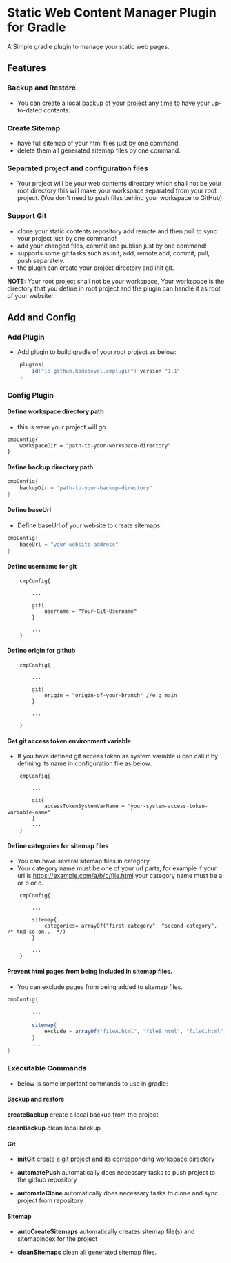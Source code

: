 # Static Web Content Manager Plugin for Gradle

A Simple gradle plugin to manage your static web pages.

## Features

### Backup and Restore
- You can create a local backup of your project any time to have your up-to-dated contents.

### Create Sitemap
- have full sitemap of your html files just by one command.
- delete them all generated sitemap files by one command.

### Separated project and configuration files
- Your project will be your web contents directory which shall not be your root directory this will make your workspace separated from your root project. (You don't need to push files behind your workspace to GitHub).

### Support Git
- clone your static contents repository add remote and then pull to sync your project just by one command!
- add your changed files, commit and publish just by one command!
- supports some git tasks such as init, add, remote add, commit, pull, push separately.
- the plugin can create your project directory and init git.

**NOTE:** Your root project shall not be your workspace, Your workspace is the directory that you define in root project and the plugin can handle it as root of your website!

## Add and Config

### Add Plugin

- Add plugin to build.gradle of your root project as below:

```gradle
    plugins{
        id("io.github.kodedevel.cmplugin") version "1.1"
    }
```

### Config Plugin

#### Define workspace directory path

- this is were your project will go 

```Gradle
cmpConfig{
    workspaceDir = "path-to-your-workspace-directory"
}
```

#### Define backup directory path

```gradle
cmpConfig{
    backupDir = "path-to-your-backup-directory"
}
```

#### Define baseUrl

- Define baseUrl of your website to create sitemaps.

```gradle
cmpConfig{
    baseUrl = "your-website-address"
}
```

#### Define username for git

```Gradle
    cmpConfig{
        
        ...
        
        git{
            username = "Your-Git-Username"
        }
        
        ...
    }
```

#### Define origin for github

```Gradle
    cmpConfig{
        
        ...
        
        git{
            origin = "origin-of-your-branch" //e.g main
        }
        
        ...
        
    }
```

#### Get git access token environment variable

- If you have defined git access token as system variable u can call it by defining its name in configuration file as below:

```Gradle
    cmpConfig{
        
        ...
        
        git{
            accessTokenSystemVarName = "your-system-access-token-variable-name"
        }
        ...
    }
```

#### Define categories for sitemap files

- You can have several sitemap files in category
- Your category name must be one of your url parts, for example if your url is https://example.com/a/b/c/file.html your category name must be a or b or c.


```Gradle
    cmpConfig{

        ...
        
        sitemap{
            categories= arrayOf("first-category", "second-category", /* And so on... */)
        }
        
        ...
    }
```

#### Prevent html pages from being included in sitemap files.

- You can exclude pages from being added to sitemap files.

```gradle
cmpConfig{
        
        ...
        
        sitemap{
            exclude = arrayOf("fileA.html", "fileB.html", "fileC.html", /*and so on ... */)
        }
        ...
}
```

### Executable Commands

- below is some important commands to use in gradle:

#### Backup and restore
**createBackup** create a local backup from the project

**cleanBackup** clean local backup

#### Git

- **initGit**
create a git project and its corresponding workspace directory

- **automatePush**
automatically does necessary tasks to push project to the github repository

- **automateClone**
automatically does necessary tasks to clone and sync project from repository

#### Sitemap

- **autoCreateSitemaps**
automatically creates sitemap file(s) and sitemapindex for the project

- **cleanSitemaps**
clean all generated sitemap files.